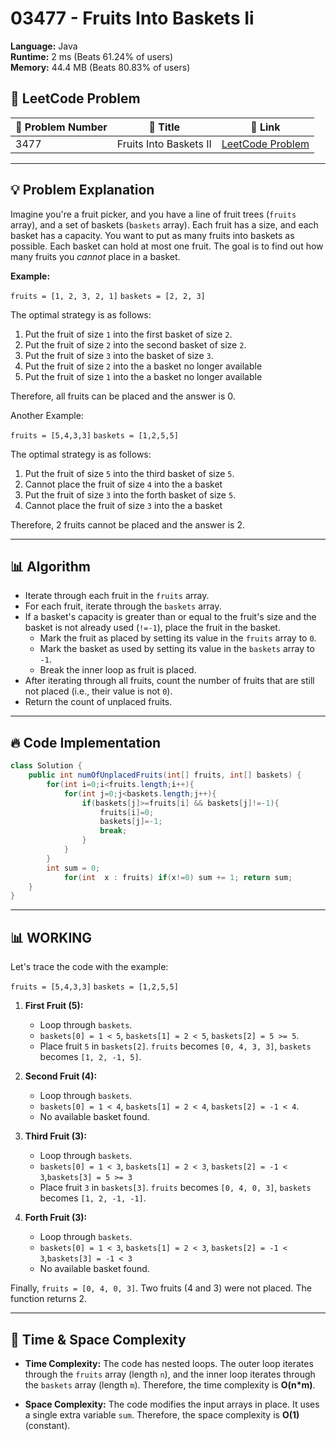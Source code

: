 # 03477 - Fruits Into Baskets Ii
    
**Language:** Java  
**Runtime:** 2 ms (Beats 61.24% of users)  
**Memory:** 44.4 MB (Beats 80.83% of users)  

## 📝 **LeetCode Problem**

| 🔢 Problem Number | 📌 Title                   | 🔗 Link                                                                 |
|-------------------|----------------------------|--------------------------------------------------------------------------|
| 3477              | Fruits Into Baskets II     | [LeetCode Problem](https://leetcode.com/problems/fruits-into-baskets-ii/) |

---

## 💡 **Problem Explanation**

Imagine you're a fruit picker, and you have a line of fruit trees (`fruits` array), and a set of baskets (`baskets` array). Each fruit has a size, and each basket has a capacity.  You want to put as many fruits into baskets as possible.  Each basket can hold at most one fruit.  The goal is to find out how many fruits you *cannot* place in a basket.

**Example:**

`fruits = [1, 2, 3, 2, 1]`
`baskets = [2, 2, 3]`

The optimal strategy is as follows:

1.  Put the fruit of size `1` into the first basket of size `2`.
2.  Put the fruit of size `2` into the second basket of size `2`.
3.  Put the fruit of size `3` into the basket of size `3`.
4.  Put the fruit of size `2` into the a basket no longer available
5.  Put the fruit of size `1` into the a basket no longer available

Therefore, all fruits can be placed and the answer is 0.

Another Example:

`fruits = [5,4,3,3]`
`baskets = [1,2,5,5]`

The optimal strategy is as follows:

1.  Put the fruit of size `5` into the third basket of size `5`.
2.  Cannot place the fruit of size `4` into the a basket
3.  Put the fruit of size `3` into the forth basket of size `5`.
4.  Cannot place the fruit of size `3` into the a basket

Therefore,  2 fruits cannot be placed and the answer is 2.

---

## 📊 **Algorithm**

*   Iterate through each fruit in the `fruits` array.
*   For each fruit, iterate through the `baskets` array.
*   If a basket's capacity is greater than or equal to the fruit's size and the basket is not already used (`!=-1`), place the fruit in the basket.
    *   Mark the fruit as placed by setting its value in the `fruits` array to `0`.
    *   Mark the basket as used by setting its value in the `baskets` array to `-1`.
    *   Break the inner loop as fruit is placed.
*   After iterating through all fruits, count the number of fruits that are still not placed (i.e., their value is not `0`).
*   Return the count of unplaced fruits.

---

## 🔥 **Code Implementation**

```java
class Solution {
    public int numOfUnplacedFruits(int[] fruits, int[] baskets) {
        for(int i=0;i<fruits.length;i++){
            for(int j=0;j<baskets.length;j++){
                if(baskets[j]>=fruits[i] && baskets[j]!=-1){
                    fruits[i]=0;
                    baskets[j]=-1;
                    break;
                }
            }
        }
        int sum = 0;
            for(int  x : fruits) if(x!=0) sum += 1; return sum;
    }
}
```

---

## 📊 **WORKING**

Let's trace the code with the example:

`fruits = [5,4,3,3]`
`baskets = [1,2,5,5]`

1.  **First Fruit (5):**
    *   Loop through `baskets`.
    *   `baskets[0] = 1 < 5`, `baskets[1] = 2 < 5`, `baskets[2] = 5 >= 5`.
    *   Place fruit `5` in `baskets[2]`. `fruits` becomes `[0, 4, 3, 3]`, `baskets` becomes `[1, 2, -1, 5]`.

2.  **Second Fruit (4):**
    *   Loop through `baskets`.
    *   `baskets[0] = 1 < 4`, `baskets[1] = 2 < 4`, `baskets[2] = -1 < 4`.
    *   No available basket found.

3.  **Third Fruit (3):**
    *   Loop through `baskets`.
    *   `baskets[0] = 1 < 3`, `baskets[1] = 2 < 3`, `baskets[2] = -1 < 3`,`baskets[3] = 5 >= 3`
    *   Place fruit `3` in `baskets[3]`. `fruits` becomes `[0, 4, 0, 3]`, `baskets` becomes `[1, 2, -1, -1]`.

4.  **Forth Fruit (3):**
    *   Loop through `baskets`.
    *   `baskets[0] = 1 < 3`, `baskets[1] = 2 < 3`, `baskets[2] = -1 < 3`,`baskets[3] = -1 < 3`
    *   No available basket found.

Finally, `fruits = [0, 4, 0, 3]`. Two fruits (4 and 3) were not placed.  The function returns 2.

---

## 🚀 **Time & Space Complexity**

*   **Time Complexity:** The code has nested loops. The outer loop iterates through the `fruits` array (length `n`), and the inner loop iterates through the `baskets` array (length `m`). Therefore, the time complexity is **O(n*m)**.

*   **Space Complexity:** The code modifies the input arrays in place. It uses a single extra variable `sum`. Therefore, the space complexity is **O(1)** (constant).
    